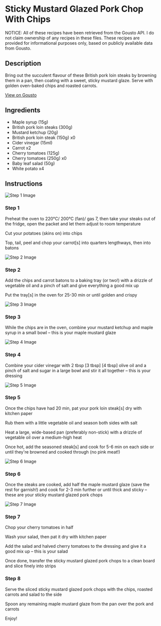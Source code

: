 # Sticky Mustard Glazed Pork Chop With Chips

NOTICE: All of these recipes have been retrieved from the Gousto API. I do not claim ownership of any recipes in these files. These recipes are provided for informational purposes only, based on publicly available data from Gousto.

## Description

Bring out the succulent flavour of these British pork loin steaks by browning them in a pan, then coating with a sweet, sticky mustard glaze. Serve with golden oven-baked chips and roasted carrots.	

[View on Gousto](https://www.gousto.co.uk/recipes/cookbook/sticky-mustard-glazed-pork-chop-chips)

## Ingredients

- Maple syrup (15g)
- British pork loin steaks (300g)
- Mustard ketchup (20g)
- British pork loin steak (150g) x0
- Cider vinegar (15ml)
- Carrot x2
- Cherry tomatoes (125g)
- Cherry tomatoes (250g) x0
- Baby leaf salad (50g)
- White potato x4

## Instructions

![Step 1 Image](https://production-media.gousto.co.uk/cms/recipe-step-image/Step-1-copy-1612879156960-x200.jpg)

### Step 1

Preheat the oven to 220°C/ 200°C (fan)/ gas 7, then take your steaks out of the fridge, open the packet and let them adjust to room temperature

Cut your potatoes (skins on) into chips

Top, tail, peel and chop your carrot[s] into quarters lengthways, then into batons

![Step 2 Image](https://production-media.gousto.co.uk/cms/recipe-step-image/Step-2-copy-1612879161768-x200.jpg)

### Step 2

Add the chips and carrot batons to a baking tray (or two!) with a drizzle of vegetable oil and a pinch of salt and give everything a good mix up

Put the tray[s] in the oven for 25-30 min or until golden and crispy

![Step 3 Image](https://production-media.gousto.co.uk/cms/recipe-step-image/1799.-step-3-x200.jpg)

### Step 3

While the chips are in the oven, combine your mustard ketchup and maple syrup in a small bowl – this is your maple mustard glaze

![Step 4 Image](https://production-media.gousto.co.uk/cms/recipe-step-image/1799.-step-4-x200.jpg)

### Step 4

Combine your cider vinegar with 2 tbsp <span class="text-purple">[3 tbsp]</span> <span class="text-danger">[4 tbsp]</span> olive oil and a pinch of salt and sugar in a large bowl and stir it all together – this is your dressing

![Step 5 Image](https://production-media.gousto.co.uk/cms/recipe-step-image/1799.-step-5-x200.jpg)

### Step 5

Once the chips have had 20 min, pat your pork loin steak[s] dry with kitchen paper

Rub them with a little vegetable oil and season both sides with salt

Heat a large, wide-based pan (preferably non-stick) with a drizzle of vegetable oil over a medium-high heat

Once hot, add the seasoned steak[s] and cook for 5-6 min on each side or until they're browned and cooked through (no pink meat!)

![Step 6 Image](https://production-media.gousto.co.uk/cms/recipe-step-image/1799.-step-6-x200.jpg)

### Step 6

Once the steaks are cooked, add half the maple mustard glaze (save the rest for garnish!) and cook for 2-3 min further or until thick and sticky – these are your sticky mustard glazed pork chops

![Step 7 Image](https://production-media.gousto.co.uk/cms/recipe-step-image/1799.-step-7-x200.jpg)

### Step 7

Chop your cherry tomatoes in half

Wash your salad, then pat it dry with kitchen paper

Add the salad and halved cherry tomatoes to the dressing and give it a good mix up – this is your salad

Once done, transfer the sticky mustard glazed pork chops to a clean board and slice finely into strips

### Step 8

Serve the sliced sticky mustard glazed pork chops with the chips, roasted carrots and salad to the side

Spoon any remaining maple mustard glaze from the pan over the pork and carrots

Enjoy!

